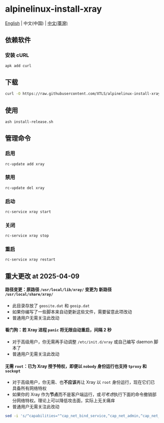 # alpinelinux-install-xray

[English](README.md) | 中文(中国) | [中文(薹灣)](README_zh-tw.md)

## 依赖软件

### 安装 cURL

```sh
apk add curl
```

## 下载

```sh
curl -O https://raw.githubusercontent.com/XTLS/alpinelinux-install-xray/main/install-release.sh
```

## 使用

```sh
ash install-release.sh
```

## 管理命令

### 启用

```sh
rc-update add xray
```

### 禁用

```sh
rc-update del xray
```

### 启动

```sh
rc-service xray start
```

### 关闭

```sh
rc-service xray stop
```

### 重启

```sh
rc-service xray restart
```

## 重大更改 at 2025-04-09

#### 路径变更：原路径 `/usr/local/lib/xray/` 变更为 新路径 `/usr/local/share/xray/`

- 此目录存放了 `geosite.dat` 和 `geoip.dat`
- 如果你编写了一些脚本来自动更新这些文件，需要留意此项改动
- 普通用户无需关注此改动

#### 看门狗：若 Xray 进程 `panic` 将无限自动重启，间隔 2 秒

- 对于高级用户，你无需再手动调整 `/etc/init.d/xray` 或自己编写 daemon 脚本了
- 普通用户无需关注此改动

#### 无需 `root`：已为 Xray 授予特权，即便以 `nobody` 身份运行也支持 `tproxy` 和 `sockopt`

- 对于高级用户，你无需、也**不应该**再让 Xray 以 `root` 身份运行，现在它们已具备所有网络特权
- 如果你的 Xray 作为**节点**而不是客户端运行，或*可考虑*执行下面的命令撤销部分网络特权。理论上可以降低攻击面，实际上无关痛痒
- 普通用户无需关注此改动

```sh
sed -i 's/^capabilities="^cap_net_bind_service,^cap_net_admin,^cap_net_raw"$/capabilities="^cap_net_bind_service"/g' /etc/init.d/xray
```
